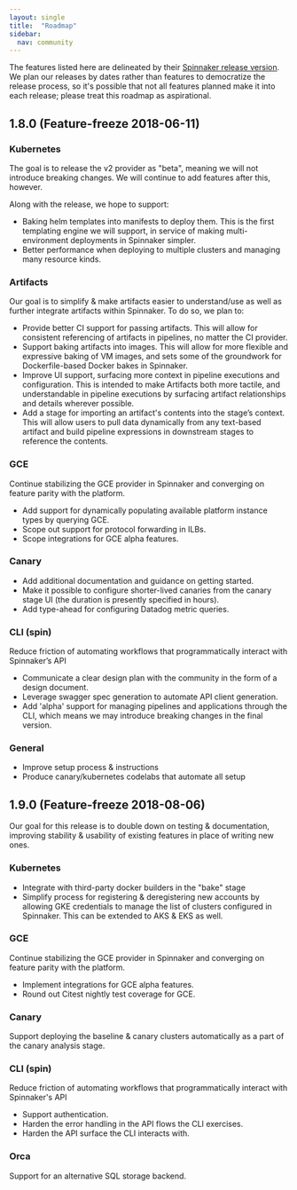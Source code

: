 ```yaml
---
layout: single
title:  "Roadmap"
sidebar:
  nav: community
---
```


The features listed here are delineated by their [Spinnaker release
version](https://www.spinnaker.io/community/releases/release-cadence/). We plan
our releases by dates rather than features to democratize the release process,
so it's possible that not all features planned make it into each release;
please treat this roadmap as aspirational.

<span class="begin-collapsible-section"></span>

## 1.8.0 (Feature-freeze 2018-06-11)

### Kubernetes

The goal is to release the v2 provider as "beta", meaning we will not introduce
breaking changes. We will continue to add features after this, however.

Along with the release, we hope to support:

* Baking helm templates into manifests to deploy them. This is the first
  templating engine we will support, in service of making multi-environment
  deployments in Spinnaker simpler.
* Better performance when deploying to multiple clusters and managing many
  resource kinds.

### Artifacts

Our goal is to simplify & make artifacts easier to understand/use as well as
further integrate artifacts within Spinnaker. To do so, we plan to:

* Provide better CI support for passing artifacts. This will allow for
  consistent referencing of artifacts in pipelines, no matter the CI provider.
* Support baking artifacts into images. This will allow for more flexible and
  expressive baking of VM images, and sets some of the groundwork for
  Dockerfile-based Docker bakes in Spinnaker.
* Improve UI support, surfacing more context in pipeline executions and
  configuration. This is intended to make Artifacts both more tactile, and
  understandable in pipeline executions by surfacing artifact relationships and
  details wherever possible.
* Add a stage for importing an artifact's contents into the stage’s context.
  This will allow users to pull data dynamically from any text-based artifact and
  build pipeline expressions in downstream stages to reference the contents.

### GCE

Continue stabilizing the GCE provider in Spinnaker and converging on feature
parity with the platform.

* Add support for dynamically populating available platform instance types by
  querying GCE.
* Scope out support for protocol forwarding in ILBs.
* Scope integrations for GCE alpha features.

### Canary

* Add additional documentation and guidance on getting started.
* Make it possible to configure shorter-lived canaries from the canary stage UI
  (the duration is presently specified in hours).
* Add type-ahead for configuring Datadog metric queries.

### CLI (spin)

Reduce friction of automating workflows that programmatically interact with
Spinnaker’s API

* Communicate a clear design plan with the community in the form of a design
  document.
* Leverage swagger spec generation to automate API client generation.
* Add 'alpha' support for managing pipelines and applications through the CLI,
  which means we may introduce breaking changes in the final version.

### General

* Improve setup process & instructions
* Produce canary/kubernetes codelabs that automate all setup

<span class="end-collapsible-section"></span>

<span class="begin-collapsible-section"></span>

## 1.9.0 (Feature-freeze 2018-08-06)

Our goal for this release is to double down on testing & documentation,
improving stability & usability of existing features in place of writing new
ones.

### Kubernetes

* Integrate with third-party docker builders in the "bake" stage
* Simplify process for registering & deregistering new accounts by allowing GKE
  credentials to manage the list of clusters configured in Spinnaker. This can be
  extended to AKS & EKS as well.

### GCE

Continue stabilizing the GCE provider in Spinnaker and converging on feature
parity with the platform.

* Implement integrations for GCE alpha features.
* Round out Citest nightly test coverage for GCE.

### Canary

Support deploying the baseline & canary clusters automatically as a part of the
canary analysis stage.

### CLI (spin)

Reduce friction of automating workflows that programmatically interact with
Spinnaker's API

* Support authentication.
* Harden the error handling in the API flows the CLI exercises.
* Harden the API surface the CLI interacts with.

### Orca

Support for an alternative SQL storage backend.

<span class="end-collapsible-section"></span>
